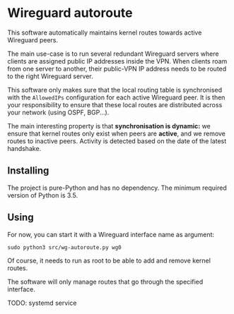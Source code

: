 # Wireguard autoroute

This software automatically maintains kernel routes towards active Wireguard peers.

The main use-case is to run several redundant Wireguard servers where clients are
assigned public IP addresses inside the VPN.  When clients roam from one server to
another, their public-VPN IP address needs to be routed to the right Wireguard server.

This software only makes sure that the local routing table is synchronised with the
`AllowedIPs` configuration for each active Wireguard peer.  It is then your responsibility to
ensure that these local routes are distributed across your network (using OSPF, BGP...).

The main interesting property is that **synchronisation is dynamic:** we ensure that
kernel routes only exist when peers are **active**, and we remove routes to inactive peers.
Activity is detected based on the date of the latest handshake.

## Installing

The project is pure-Python and has no dependency.  The minimum required version of Python is 3.5.


## Using

For now, you can start it with a Wireguard interface name as argument:

    sudo python3 src/wg-autoroute.py wg0

Of course, it needs to run as root to be able to add and remove kernel routes.

The software will only manage routes that go through the specified interface.

TODO: systemd service

